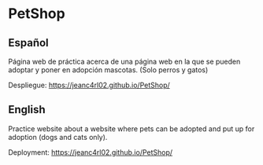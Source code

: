 # PetShop
## Español
Página web de práctica acerca de una página web en la que se pueden adoptar y poner en adopción mascotas. (Solo perros y gatos)

Despliegue: https://jeanc4rl02.github.io/PetShop/

## English
Practice website about a website where pets can be adopted and put up for adoption (dogs and cats only).

Deployment: https://jeanc4rl02.github.io/PetShop/
